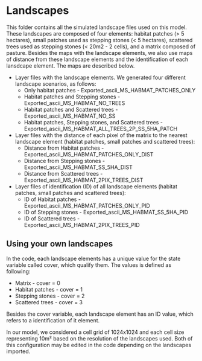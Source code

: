 # Landscapes 

This folder contains all the simulated landscape files used on this model. These landscapes are composed of four elements: habitat patches (> 5 hectares), small patches used as stepping stones (< 5 hectares), scattered trees used as stepping stones (< 20m2 - 2 cells), and a matrix composed of pasture. Besides the maps with the landscape elements, we also use maps of distance from these landscape elements and the identification of each lansdcape element. The maps are described below.
 
-  Layer files with the landscape elements. We generated four different landscape scenarios, as follows:  
    - Only habitat patches - Exported_ascii_MS_HABMAT_PATCHES_ONLY
    - Habitat patches and Stepping stones - Exported_ascii_MS_HABMAT_NO_TREES
    - Habitat patches and Scattered trees - Exported_ascii_MS_HABMAT_NO_SS
    - Habitat patches, Stepping stones, and Scattered trees - Exported_ascii_MS_HABMAT_ALL_TREES_2P_SS_5HA_PATCH
- Layer files with the distance of each pixel of the matrix to the nearest landscape element (habitat patches, small patches and scattered trees):  
    - Distance from Habitat patches - Exported_ascii_MS_HABMAT_PATCHES_ONLY_DIST
    - Distance from Stepping stones - Exported_ascii_MS_HABMAT_SS_5HA_DIST
    - Distance from Scattered trees - Exported_ascii_MS_HABMAT_2PIX_TREES_DIST
- Layer files of identification (ID) of all landscape elements (habitat patches, small patches and scattered trees): 
    - ID of Habitat patches - Exported_ascii_MS_HABMAT_PATCHES_ONLY_PID
    - ID of Stepping stones - Exported_ascii_MS_HABMAT_SS_5HA_PID 
    - ID of Scattered trees - Exported_ascii_MS_HABMAT_2PIX_TREES_PID
    
## Using your own landscapes

In the code, each landscape elements has a unique value for the state variable called cover, which qualify them. The values is defined as following:
- Matrix - cover = 0
- Habitat patches - cover = 1
- Stepping stones - cover = 2
- Scattered trees - cover = 3

Besides the cover variable, each landscape element has an ID value, which refers to a identification of it element. 

In our model, we considered a cell grid of 1024x1024 and each cell size representing 10m² based on the resolution of the landscapes used. Both of this configuration may be edited in the code depending on the landscapes imported. 

